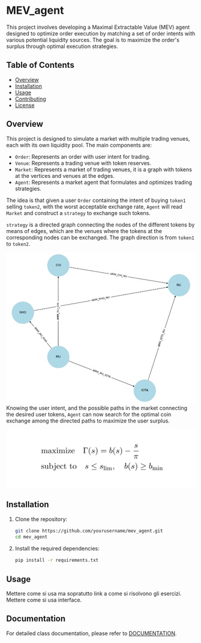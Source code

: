 # MEV_agent
This project involves developing a Maximal Extractable Value (MEV) agent designed to optimize order execution by matching a set of order intents with various potential liquidity sources. The goal is to maximize the order's surplus through optimal execution strategies.

## Table of Contents

- [Overview](#overview)
- [Installation](#installation)
- [Usage](#usage)
- [Contributing](#contributing)
- [License](#license)

## Overview

This project is designed to simulate a market with multiple trading venues, each with its own liquidity pool. The main components are:
- `Order`: Represents an order with user intent for trading.
- `Venue`: Represents a trading venue with token reserves.
- `Market`: Represents a market of trading venues, it is a graph with tokens at the vertices and venues at the edges.
- `Agent`: Represents a market agent that formulates and optimizes trading strategies.

The idea is that given a user `Order` containing the intent of buying `token1` selling `token2`, with the worst acceptable exchange rate, `Agent` will read `Market` and construct a `strategy` to exchange such tokens.

`strategy` is a directed graph connecting the nodes of the different tokens by means of edges, which are the venues where the tokens at the corresponding nodes can be exchanged. 
The graph direction is from `token1` to `token2`.

![Diagram](docs/images/example_strategy.png)
Knowing the user intent, and the possible paths in the market connecting the desired user tokens, `Agent` can now search for the optimal coin exchange among the directed paths to maximize the user surplus. 

![Equation](docs/images/surplus_maximization_equation.png)


## Installation

1. Clone the repository:
    ```bash
    git clone https://github.com/yourusername/mev_agent.git
    cd mev_agent
    ```

2. Install the required dependencies:
    ```bash
    pip install -r requirements.txt
    ```

## Usage

Mettere come si usa ma sopratutto link a come si risolvono gli esercizi.
Mettere come si usa interface.

## Documentation

For detailed class documentation, please refer to [DOCUMENTATION](docs/DOCUMENTATION.md).

